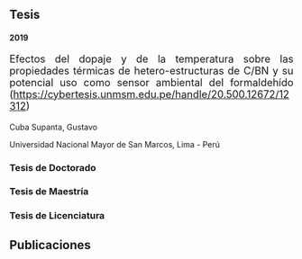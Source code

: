 ---
---

<h2>Tesis</h2>
<h4>2019</h4>
<p style='text-align: justify; font-size:18px;'> Efectos del dopaje y de la temperatura sobre las propiedades térmicas de hetero-estructuras de C/BN y su potencial uso como sensor ambiental del formaldehído 
(<a href="https://cybertesis.unmsm.edu.pe/handle/20.500.12672/12312">https://cybertesis.unmsm.edu.pe/handle/20.500.12672/12312</a>)

Cuba Supanta, Gustavo

Universidad Nacional Mayor de San Marcos, Lima - Perú
<h3>Tesis de Doctorado</h3>
<h3>Tesis de Maestría</h3> 
<h3>Tesis de Licenciatura</h3>
<h2>Publicaciones</h2>

